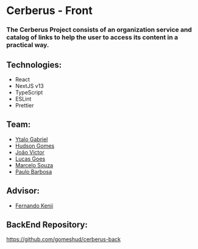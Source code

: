 # Cerberus - Front

### The Cerberus Project consists of an organization service and catalog of links to help the user to access its content in a practical way.


## Technologies:
- React
- NextJS v13
- TypeScript
- ESLint
- Prettier

## Team:
- [Ytalo Gabriel](https://github.com/ytalogabriel)
- [Hudson Gomes](https://github.com/gomeshud)
- [João Victor](https://github.com/vikmiranda)
- [Lucas Goes](https://github.com/lucasgmc16)
- [Marcelo Souza](https://github.com/marcelostenorio)
- [Paulo Barbosa](https://github.com/paulobarbos00)

## Advisor:
- [Fernando Kenji](https://github.com/fkenjikamei)
  
  
  
## BackEnd Repository:
https://github.com/gomeshud/cerberus-back
